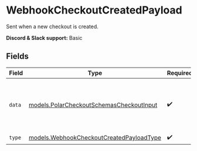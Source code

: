 # WebhookCheckoutCreatedPayload

Sent when a new checkout is created.

**Discord & Slack support:** Basic


## Fields

| Field                                                                                      | Type                                                                                       | Required                                                                                   | Description                                                                                |
| ------------------------------------------------------------------------------------------ | ------------------------------------------------------------------------------------------ | ------------------------------------------------------------------------------------------ | ------------------------------------------------------------------------------------------ |
| `data`                                                                                     | [models.PolarCheckoutSchemasCheckoutInput](../models/polarcheckoutschemascheckoutinput.md) | :heavy_check_mark:                                                                         | Checkout session data retrieved using an access token.                                     |
| `type`                                                                                     | [models.WebhookCheckoutCreatedPayloadType](../models/webhookcheckoutcreatedpayloadtype.md) | :heavy_check_mark:                                                                         | N/A                                                                                        |